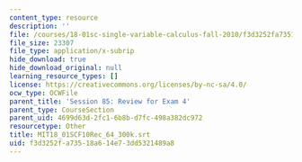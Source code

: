```yaml
---
content_type: resource
description: ''
file: /courses/18-01sc-single-variable-calculus-fall-2010/f3d3252fa73518a614e73dd5321489a8_MIT18_01SCF10Rec_64_300k.srt
file_size: 23307
file_type: application/x-subrip
hide_download: true
hide_download_original: null
learning_resource_types: []
license: https://creativecommons.org/licenses/by-nc-sa/4.0/
ocw_type: OCWFile
parent_title: 'Session 85: Review for Exam 4'
parent_type: CourseSection
parent_uid: 4699d63d-2fc1-6b8b-d7fc-498a382dc972
resourcetype: Other
title: MIT18_01SCF10Rec_64_300k.srt
uid: f3d3252f-a735-18a6-14e7-3dd5321489a8
---
```

